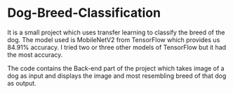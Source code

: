 # Dog-Breed-Classification

It is a small project which uses transfer learning to classify the breed of the dog. The model used is MobileNetV2 from TensorFlow which provides us 84.91% accuracy. I tried two or three other models of TensorFlow but it had the most accuracy. 

The code contains the Back-end part of the project which takes image of a dog as input and displays the image and most resembling breed of that dog as output. 
